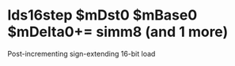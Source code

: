 # lds16step $mDst0 $mBase0 $mDelta0+= simm8 (and 1 more)

Post-incrementing sign-extending 16-bit load
